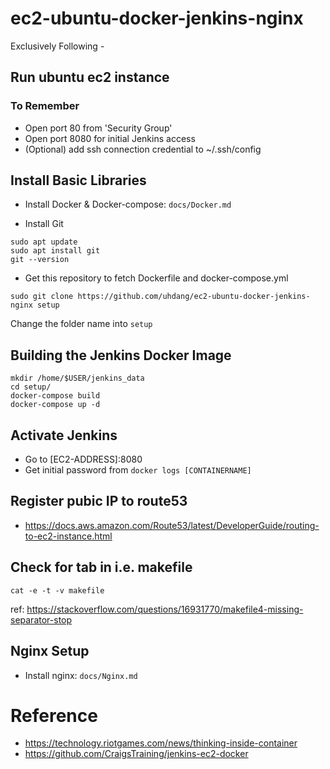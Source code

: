 # ec2-ubuntu-docker-jenkins-nginx

Exclusively Following - 

## Run ubuntu ec2 instance

### To Remember
- Open port 80 from 'Security Group'
- Open port 8080 for initial Jenkins access
- (Optional) add ssh connection credential to ~/.ssh/config

## Install Basic Libraries

- Install Docker & Docker-compose: `docs/Docker.md`

- Install Git
```
sudo apt update
sudo apt install git
git --version
```

- Get this repository to fetch Dockerfile and docker-compose.yml
```
sudo git clone https://github.com/uhdang/ec2-ubuntu-docker-jenkins-nginx setup
```

Change the folder name into `setup`

## Building the Jenkins Docker Image

```
mkdir /home/$USER/jenkins_data
cd setup/
docker-compose build
docker-compose up -d
```

## Activate Jenkins

- Go to [EC2-ADDRESS]:8080
- Get initial password from `docker logs [CONTAINERNAME]`



## Register pubic IP to route53

- https://docs.aws.amazon.com/Route53/latest/DeveloperGuide/routing-to-ec2-instance.html



## Check for tab in i.e. makefile
```commandline
cat -e -t -v makefile
```

ref: https://stackoverflow.com/questions/16931770/makefile4-missing-separator-stop

## Nginx Setup

- Install nginx: `docs/Nginx.md`








# Reference
- https://technology.riotgames.com/news/thinking-inside-container
- https://github.com/CraigsTraining/jenkins-ec2-docker
